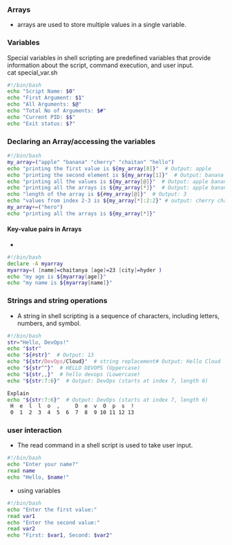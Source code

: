 ### Arrays
- arrays are used to store multiple values in a single variable.
###  Variables
Special variables in shell scripting are predefined variables that provide information about the script, command execution, and user input.<br>
cat special_var.sh 
```sh
#!/bin/bash
echo "Script Name: $0"
echo "First Argument: $1"
echo "All Arguments: $@"
echo "Total No of Arguments: $#"
echo "Current PID: $$"
echo "Exit status: $?"
```
### Declaring an Array/accessing the variables
```sh
#!/bin/bash
my_array=("apple" "banana" "cherry" "chaitan" "hello")
echo "printing the first value is ${my_array[0]}"  # Output: apple
echo "printing the second element is ${my_array[1]}"  # Output: banana
echo "printing all the values is ${my_array[@]}"  # Output: apple banana cherry
echo "printing all the arrays is ${my_array[*]}"  # Output: apple banana cherry
echo "length of the array is ${#my_array[@]}"  # Output: 3
echo "values from index 2-3 is ${my_array[*]:2:2}" # output: cherry chaitan, :2:2 → Extracts elements starting from index 2, printing 2 values from index 2.
my_array+=("hero")
echo "printing all the arrays is ${my_array[*]}" 
```
#### Key-value pairs in Arrays
- 
```sh
#!/bin/bash
declare -A myarray
myarray=( [name]=chaitanya [age]=23 [city]=hyder )
echo "my age is ${myarray[age]}"
echo "my name is ${myarray[name]}"
```

### Strings and string operations
- A string in shell scripting is a sequence of characters, including letters, numbers, and symbol.
```sh
#!/bin/bash
str="Hello, DevOps!"
echo "$str"
echo "${#str}"  # Output: 13
echo "${str/DevOps/Cloud}"  # string replacement# Output: Hello Cloud
echo "${str^^}"  # HELLO DEVOPS (Uppercase)
echo "${str,,}"  # hello devops (Lowercase)
echo "${str:7:6}"  # Output: DevOps (starts at index 7, length 6)
```
```sh
Explain
echo "${str:7:6}"  # Output: DevOps (starts at index 7, length 6)
 H  e  l  l  o  ,     D  e  v  O  p  s  !
 0  1  2  3  4  5  6  7  8  9 10 11 12 13

```

### user interaction 
- The read command in a shell script is used to take user input.
```sh
#!/bin/bash
echo "Enter your name?"
read name
echo "Hello, $name!"
```
- using variables

```sh
#!/bin/bash
echo "Enter the first value:"
read var1
echo "Enter the second value:"
read var2
echo "First: $var1, Second: $var2"
```